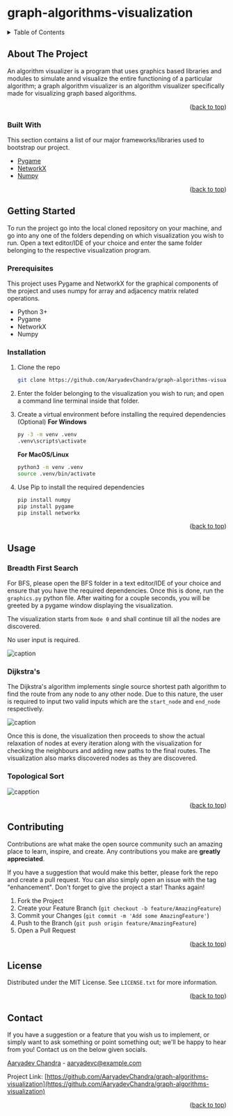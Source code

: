 # graph-algorithms-visualization
<div id="top"></div>
<!--
*** Thanks for checking out the Best-README-Template. If you have a suggestion
*** that would make this better, please fork the repo and create a pull request
*** or simply open an issue with the tag "enhancement".
*** Don't forget to give the project a star!
*** Thanks again! Now go create something AMAZING! :D
-->



<!-- PROJECT SHIELDS -->
<!--
*** I'm using markdown "reference style" links for readability.
*** Reference links are enclosed in brackets [ ] instead of parentheses ( ).
*** See the bottom of this document for the declaration of the reference variables
*** for contributors-url, forks-url, etc. This is an optional, concise syntax you may use.
*** https://www.markdownguide.org/basic-syntax/#reference-style-links
-->


<!-- PROJECT LOGO -->
<!-- <br />
<div align="center">
  <a href="https://github.com/othneildrew/Best-README-Template">
    <img src="images/logo.png" alt="Logo" width="80" height="80">
  </a>

  <h3 align="center">Best-README-Template</h3>

  <p align="center">
    An awesome README template to jumpstart your projects!
    <br />
    <a href="https://github.com/othneildrew/Best-README-Template"><strong>Explore the docs »</strong></a>
    <br />
    <br />
    <a href="https://github.com/othneildrew/Best-README-Template">View Demo</a>
    ·
    <a href="https://github.com/othneildrew/Best-README-Template/issues">Report Bug</a>
    ·
    <a href="https://github.com/othneildrew/Best-README-Template/issues">Request Feature</a>
  </p>
</div>
 -->


<!-- TABLE OF CONTENTS -->
<details>
  <summary>Table of Contents</summary>
  <ol>
    <li>
      <a href="#about-the-project">About The Project</a>
      <ul>
        <li><a href="#built-with">Built With</a></li>
      </ul>
    </li>
    <li>
      <a href="#getting-started">Getting Started</a>
      <ul>
        <li><a href="#prerequisites">Prerequisites</a></li>
        <li><a href="#installation">Installation</a></li>
      </ul>
    </li>
    <li><a href="#usage">Usage</a></li>
    <li><a href="#contributing">Contributing</a></li>
    <li><a href="#license">License</a></li>
    <li><a href="#contact">Contact</a></li>
  </ol>
</details>



<!-- ABOUT THE PROJECT -->
## About The Project

<!-- [![Product Name Screen Shot][product-screenshot]](https://example.com) -->

An algorithm visualizer is a program that uses graphics  based libraries and modules to simulate annd visualize the entire functioning of a particular algorithm; a graph algorithm visualizer is an algorithm visualizer specifically made for visualizing graph based algorithms.

<!-- Here's why:
* The project is made using pygame, networkx and numpy.
* You shouldn't be doing the same tasks over and over like creating a README from scratch
* You should implement DRY principles to the rest of your life :smile:

Of course, no one template will serve all projects since your needs may be different. So I'll be adding more in the near future. You may also suggest changes by forking this repo and creating a pull request or opening an issue. Thanks to all the people have contributed to expanding this template!

Use the `BLANK_README.md` to get started. -->

<p align="right">(<a href="#top">back to top</a>)</p>



### Built With

This section contains a list of our major frameworks/libraries used to bootstrap our project.

* [Pygame](https://www.pygame.org/news)
* [NetworkX](https://networkx.org)
* [Numpy](https://numpy.org)

<p align="right">(<a href="#top">back to top</a>)</p>



<!-- GETTING STARTED -->
## Getting Started

To run the project go into the local cloned repository on your machine, and go into any one of the folders depending on which visualization you wish to run. 
Open a text editor/IDE of your choice and enter the same folder belonging to the respective visualization program. 

### Prerequisites

This project uses Pygame and NetworkX for the graphical components of the project and uses numpy for array and adjacency matrix related operations.
* Python 3+
* Pygame
* NetworkX
* Numpy

### Installation

1. Clone the repo
   ```sh
   git clone https://github.com/AaryadevChandra/graph-algorithms-visualization.git
   ```
2. Enter the folder belonging to the visualization you wish to run; and open a command line terminal inside that folder. 
3. Create a virtual environment before installing the required dependencies (Optional)
   **For Windows**
   ```sh
   py -3 -m venv .venv
   .venv\scripts\activate
   ```
   **For MacOS/Linux**
   ```sh
   python3 -m venv .venv
   source .venv/bin/activate
   ```
   
4. Use Pip to install the required dependencies
   ```sh
   pip install numpy
   pip install pygame
   pip install networkx
   ```

<p align="right">(<a href="#top">back to top</a>)</p>



<!-- USAGE EXAMPLES -->
## Usage

### Breadth First Search

For BFS, please open the BFS folder in a text editor/IDE of your choice and ensure that you have the required dependencies. Once this is done, run the `graphics.py` python file. 
After waiting for a couple seconds, you will be greeted by a pygame window displaying the visualization.

The visualization starts from `Node 0` and shall continue till all the nodes are discovered. 

No user input is required.

![caption](https://media.giphy.com/media/sizpUYi3fSU2njxVnA/giphy.gif)


### Dijkstra's 

The Dijkstra's algorithm implements single source shortest path algorithm to find the route from any node to any other node. Due to this nature, the user is required to input two valid inputs which are the `start_node` and `end_node` respectively. 

![caption](https://media.giphy.com/media/fdQhXtsNqaZsVCiVu5/giphy.gif)

Once this is done, the visualization then proceeds to show the actual relaxation of nodes at every iteration along with the visualization for checking the neighbours and adding new paths to the final routes. The visualization also marks discovered nodes as they are discovered. 


### Topological Sort
![capption](https://media.giphy.com/media/cwNVxJUwaC131ey1VV/giphy.gif)

<p align="right">(<a href="#top">back to top</a>)</p>

<!-- CONTRIBUTING -->
## Contributing

Contributions are what make the open source community such an amazing place to learn, inspire, and create. Any contributions you make are **greatly appreciated**.

If you have a suggestion that would make this better, please fork the repo and create a pull request. You can also simply open an issue with the tag "enhancement".
Don't forget to give the project a star! Thanks again!

1. Fork the Project
2. Create your Feature Branch (`git checkout -b feature/AmazingFeature`)
3. Commit your Changes (`git commit -m 'Add some AmazingFeature'`)
4. Push to the Branch (`git push origin feature/AmazingFeature`)
5. Open a Pull Request

<p align="right">(<a href="#top">back to top</a>)</p>



<!-- LICENSE -->
## License

Distributed under the MIT License. See `LICENSE.txt` for more information.

<p align="right">(<a href="#top">back to top</a>)</p>



<!-- CONTACT -->
## Contact

If you have a suggestion or a feature that you wish us to implement, or simply want to ask something or point something out; we'll be happy to hear from you!
Contact us on the below given socials.

[Aaryadev Chandra](https://www.linkedin.com/in/aaryadevchandra/) - aaryadevc@example.com

Project Link: [https://github.com/AaryadevChandra/graph-algorithms-visualization](https://github.com/AaryadevChandra/graph-algorithms-visualization)

<p align="right">(<a href="#top">back to top</a>)</p>



<!-- ACKNOWLEDGMENTS -->
<!-- ## Acknowledgments

Use this space to list resources you find helpful and would like to give credit to. I've included a few of my favorites to kick things off!

* [Choose an Open Source License](https://choosealicense.com)
* [GitHub Emoji Cheat Sheet](https://www.webpagefx.com/tools/emoji-cheat-sheet)
* [Malven's Flexbox Cheatsheet](https://flexbox.malven.co/)
* [Malven's Grid Cheatsheet](https://grid.malven.co/)
* [Img Shields](https://shields.io)
* [GitHub Pages](https://pages.github.com)
* [Font Awesome](https://fontawesome.com)
* [React Icons](https://react-icons.github.io/react-icons/search)

<p align="right">(<a href="#top">back to top</a>)</p> -->



<!-- MARKDOWN LINKS & IMAGES -->
<!-- https://www.markdownguide.org/basic-syntax/#reference-style-links -->
<!-- [contributors-shield]: https://img.shields.io/github/contributors/othneildrew/Best-README-Template.svg?style=for-the-badge
[contributors-url]: https://github.com/othneildrew/Best-README-Template/graphs/contributors
[forks-shield]: https://img.shields.io/github/forks/othneildrew/Best-README-Template.svg?style=for-the-badge
[forks-url]: https://github.com/othneildrew/Best-README-Template/network/members
[stars-shield]: https://img.shields.io/github/stars/othneildrew/Best-README-Template.svg?style=for-the-badge
[stars-url]: https://github.com/othneildrew/Best-README-Template/stargazers
[issues-shield]: https://img.shields.io/github/issues/othneildrew/Best-README-Template.svg?style=for-the-badge
[issues-url]: https://github.com/othneildrew/Best-README-Template/issues
[license-shield]: https://img.shields.io/github/license/othneildrew/Best-README-Template.svg?style=for-the-badge
[license-url]: https://github.com/othneildrew/Best-README-Template/blob/master/LICENSE.txt
[linkedin-shield]: https://img.shields.io/badge/-LinkedIn-black.svg?style=for-the-badge&logo=linkedin&colorB=555
[linkedin-url]: https://linkedin.com/in/othneildrew
[product-screenshot]: images/screenshot.png
 -->
